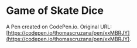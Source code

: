 # Game of Skate Dice

A Pen created on CodePen.io. Original URL: [https://codepen.io/thomascruzana/pen/xxMBRJY](https://codepen.io/thomascruzana/pen/xxMBRJY).

